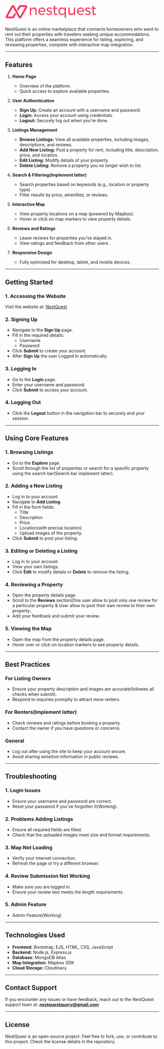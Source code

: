 <!-- # **NestQuest** -->
# <img src="public/images/logo2.png" alt="logo" width="300">


NestQuest is an online marketplace that connects homeowners who want to rent out their properties with travelers seeking unique accommodations. This platform offers a seamless experience for listing, exploring, and reviewing properties, complete with interactive map integration.

---

## **Features**

1. **Home Page**
   - Overview of the platform.
   - Quick access to explore available properties.

2. **User Authentication**
   - **Sign Up:** Create an account with a username and password.
   - **Login:** Access your account using credentials.
   - **Logout:** Securely log out when you're done.

3. **Listings Management**
   - **Browse Listings:** View all available properties, including images, descriptions, and reviews.
   - **Add New Listing:** Post a property for rent, including title, description, price, and location.
   - **Edit Listing:** Modify details of your property.
   - **Delete Listing:** Remove a property you no longer wish to list.

4. **Search & Filtering(Implement latter)**
   - Search properties based on keywords (e.g., location or property type).
   - Filter results by price, amenities, or reviews.

5. **Interactive Map**
   - View property locations on a map (powered by Mapbox).
   - Hover or click on map markers to view property details.

6. **Reviews and Ratings**
   - Leave reviews for properties you’ve stayed in.
   - View ratings and feedback from other users.

7. **Responsive Design**
   - Fully optimized for desktop, tablet, and mobile devices.

---

## **Getting Started**

### **1. Accessing the Website**
Visit the website at: [NestQuest](https://nestquest-4ik5.onrender.com/)

### **2. Signing Up**
- Navigate to the **Sign Up** page.
- Fill in the required details:
  - Username
  - Password
- Click **Submit** to create your account.
- After **Sign Up** the user Logged In automatically.

### **3. Logging In**
- Go to the **Login** page.
- Enter your username and password.
- Click **Submit** to access your account.

### **4. Logging Out**
- Click the **Logout** button in the navigation bar to securely end your session.

---

## **Using Core Features**

### **1. Browsing Listings**
- Go to the **Explore** page.
- Scroll through the list of properties or search for a specific property using the search bar(Search bar implement latter).

### **2. Adding a New Listing**
- Log in to your account.
- Navigate to **Add Listing**.
- Fill in the form fields:
  - Title
  - Description
  - Price
  - Location(with precise location)
  - Upload images of the property.
- Click **Submit** to post your listing.

### **3. Editing or Deleting a Listing**
- Log in to your account.
- View your own listings.
- Click **Edit** to modify details or **Delete** to remove the listing.

### **4. Reviewing a Property**
- Open the property details page.
- Scroll to the **Reviews** section(One user allow to post only one review for a perticular property & User allow to post their own review to their own property..
- Add your feedback and submit your review.

### **5. Viewing the Map**
- Open the map from the property details page.
- Hover over or click on location markers to see property details.

---

## **Best Practices**

### **For Listing Owners**
- Ensure your property description and images are accurate(followes all checks when submit).
- Respond to inquiries promptly to attract more renters.

### **For Renters(Implement latter)**
- Check reviews and ratings before booking a property.
- Contact the owner if you have questions or concerns.

### **General**
- Log out after using the site to keep your account secure.
- Avoid sharing sensitive information in public reviews.

---

## **Troubleshooting**

### **1. Login Issues**
- Ensure your username and password are correct.
- Reset your password if you've forgotten it(Working).

### **2. Problems Adding Listings**
- Ensure all required fields are filled.
- Check that the uploaded images meet size and format requirements.

### **3. Map Not Loading**
- Verify your internet connection.
- Refresh the page or try a different browser.

### **4. Review Submission Not Working**
- Make sure you are logged in.
- Ensure your review text meets the length requirements.

### **5. Admin Feature**
- Admin Feature(Working)
---

## **Technologies Used**
- **Frontend:** Bootstrap, EJS, HTML, CSS, JavaScript
- **Backend:** Node.js, Express.js
- **Database:** MongoDB Atlas
- **Map Integration:** Mapbox SDK
- **Cloud Storage:** Cloudinary

---

## **Contact Support**
If you encounter any issues or have feedback, reach out to the NestQuest support team at: **nestquestquery@gmail.com**

---

## **License**
NestQuest is an open-source project. Feel free to fork, use, or contribute to this project. Check the license details in the repository.


